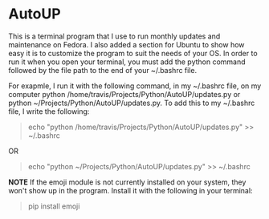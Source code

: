 # AutoUP
This is a terminal program that I use to run monthly updates and maintenance on Fedora. I also added a section for Ubuntu to show how easy it is to customize the program to suit the needs of your OS. In order to run it when you open your terminal, you must add the python command followed by the file path to the end of your ~/.bashrc file.

For exapmle, I run it with the following command, in my ~/.bashrc file, on my computer python /home/travis/Projects/Python/AutoUP/updates.py or python ~/Projects/Python/AutoUP/updates.py. To add this to my ~/.bashrc file, I write the following:
>echo "python /home/travis/Projects/Python/AutoUP/updates.py" >> ~/.bashrc

OR

>echo "python ~/Projects/Python/AutoUP/updates.py" >> ~/.bashrc

**NOTE**
If the emoji module is not currently installed on your system, they won't show up in the program. Install it with the following in your terminal:
>pip install emoji
